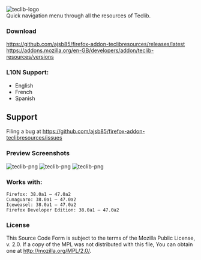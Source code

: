 ![teclib-logo](https://raw.github.com/ajsb85/firefox-addon-teclibresources/master/press/logo/teclib_logo.png "teclib")<br/>
Quick navigation menu through all the resources of Teclib.

### Download
https://github.com/ajsb85/firefox-addon-teclibresources/releases/latest <br/>
https://addons.mozilla.org/en-GB/developers/addon/teclib-resources/versions

### L10N Support:
* English
* French
* Spanish

## Support
Filing a bug at https://github.com/ajsb85/firefox-addon-teclibresources/issues

### Preview Screenshots
![teclib-png](https://raw.github.com/ajsb85/firefox-addon-teclibresources/master/press/screens/screen1.png "teclib")
![teclib-png](https://raw.github.com/ajsb85/firefox-addon-teclibresources/master/press/screens/screen2.png "teclib")
![teclib-png](https://raw.github.com/ajsb85/firefox-addon-teclibresources/master/press/screens/screen3.png "teclib")

### Works with:

    Firefox: 38.0a1 – 47.0a2
    Cunaguaro: 38.0a1 – 47.0a2
    Iceweasel: 38.0a1 – 47.0a2
    Firefox Developer Edition: 38.0a1 – 47.0a2

### License
This Source Code Form is subject to the terms of the Mozilla Public
License, v. 2.0. If a copy of the MPL was not distributed with this
file, You can obtain one at http://mozilla.org/MPL/2.0/.
